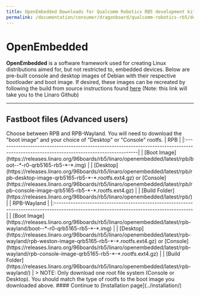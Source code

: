 ```yaml
---
title: OpenEmbedded Downloads for Qualcomm Robotics RB5 development kit
permalink: /documentation/consumer/dragonboard/qualcomm-robotics-rb5/downloads/open-embedded.md.html
---
```

# OpenEmbedded

**OpenEmbedded** is a software framework used for creating Linux distributions aimed for, but not restricted to, embedded devices. Below are pre-built console and desktop images of Debian with their respective bootloader and boot image. If desired, these images can be recreated by following the build from source instructions found [here](https://github.com/Linaro/documentation/blob/master/Reference-Platform/CECommon/OE.md) (Note: this link will take you to the Linaro Github)

***

## Fastboot files (Advanced users)

<!--| Bootloader                                                                                                                              |
|:----------------------------------------------------------------------------------------------------------------------------------------|
| [Download](http://releases.linaro.org/96boards/dragonboard845c/linaro/rescue/latest/dragonboard-845c-bootloader-ufs-linux-*.zip)       |
| [Release Notes](http://releases.linaro.org/96boards/dragonboard845c/linaro/rescue/latest/)      |
--!>

Choose between RPB and RPB-Wayland. You will need to download the "boot image" and your choice of "Desktop" or "Console" rootfs.

| RPB                                                                                                                                     |
|:----------------------------------------------------------------------------------------------------------------------------------------|
| [Boot Image](https://releases.linaro.org/96boards/rb5/linaro/openembedded/latest/rpb/boot--*-r0-qrb5165-rb5-*-*.img)                                                                                                               |
| [Desktop](https://releases.linaro.org/96boards/rb5/linaro/openembedded/latest/rpb/rpb-desktop-image-qrb5165-rb5-*-*.rootfs.ext4.gz) or [Console](https://releases.linaro.org/96boards/rb5/linaro/openembedded/latest/rpb/rpb-console-image-qrb5165-rb5-*-*.rootfs.ext4.gz)                                                       |
| [Build Folder](https://releases.linaro.org/96boards/rb5/linaro/openembedded/latest/rpb/)                         |

| RPB-Wayland                                                                                                                             |
|:----------------------------------------------------------------------------------------------------------------------------------------|
| [Boot Image](https://releases.linaro.org/96boards/rb5/linaro/openembedded/latest/rpb-wayland/boot--*-r0-qrb5165-rb5-*-*.img)                                                                                                               |
| [Desktop](https://releases.linaro.org/96boards/rb5/linaro/openembedded/latest/rpb-wayland/rpb-weston-image-qrb5165-rb5-*-*.rootfs.ext4.gz) or [Console](https://releases.linaro.org/96boards/rb5/linaro/openembedded/latest/rpb-wayland/rpb-console-image-qrb5165-rb5-*-*.rootfs.ext4.gz)                                                       |
| [Build Folder](https://releases.linaro.org/96boards/rb5/linaro/openembedded/latest/rpb-wayland/)                 |

> NOTE: Only download one root file system (Console or Desktop). You should match the type of rootfs to the boot image you downloaded above.

#### Continue to [Installation page](../installation/)



